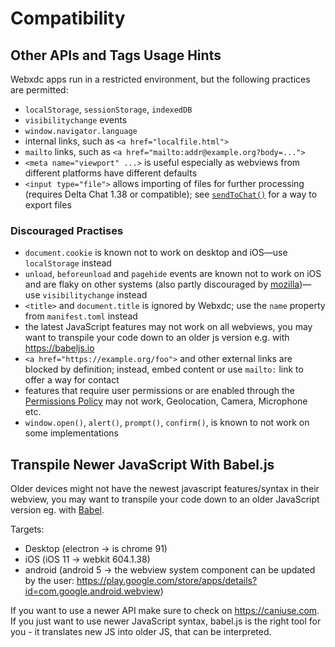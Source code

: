 # Compatibility

## Other APIs and Tags Usage Hints

Webxdc apps run in a restricted environment, but the following practices are permitted:

- `localStorage`, `sessionStorage`, `indexedDB`
- `visibilitychange` events
- `window.navigator.language`
- internal links, such as `<a href="localfile.html">`
- `mailto` links, such as `<a href="mailto:addr@example.org?body=...">`
- `<meta name="viewport" ...>` is useful especially as webviews from different platforms have different defaults
- `<input type="file">` allows importing of files for further processing (requires Delta Chat 1.38 or compatible);
  see [`sendToChat()`](/spec/sendToChat.md) for a way to export files

### Discouraged Practises 

- `document.cookie` is known not to work on desktop and iOS—use `localStorage` instead
- `unload`, `beforeunload` and `pagehide` events are known not to work on iOS and are flaky on other systems
  (also partly discouraged by [mozilla](https://developer.mozilla.org/en-US/docs/Web/API/Window/unload_event))—use `visibilitychange` instead
- `<title>` and `document.title` is ignored by Webxdc;
  use the `name` property from `manifest.toml` instead
- the latest JavaScript features may not work on all webviews,
  you may want to transpile your code down to an older js version
  e.g. with <https://babeljs.io>
- `<a href="https://example.org/foo">` and other external links are blocked by definition;
  instead, embed content or use `mailto:` link to offer a way for contact
- features that require user permissions
  or are enabled through the [Permissions Policy](https://developer.mozilla.org/en-US/docs/Web/HTTP/Permissions_Policy) may not work,
  Geolocation, Camera, Microphone etc.
- `window.open()`, `alert()`, `prompt()`, `confirm()`, is known to not work on some implementations



## Transpile Newer JavaScript With Babel.js

Older devices might not have the newest javascript features/syntax in their webview, you may want to transpile your code down to an older JavaScript version eg. with [Babel](https://babeljs.io).

Targets:

- Desktop (electron -> is chrome 91)
- iOS (iOS 11 -> webkit 604.1.38)
- android (android 5 -> the webview system component can be updated by the user: <https://play.google.com/store/apps/details?id=com.google.android.webview>)

If you want to use a newer API make sure to check on <https://caniuse.com>. If you just want to use newer JavaScript syntax, babel.js is the right tool for you - it translates new JS into older JS, that can be interpreted.

